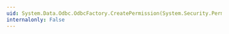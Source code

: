 ```yaml
---
uid: System.Data.Odbc.OdbcFactory.CreatePermission(System.Security.Permissions.PermissionState)
internalonly: False
---
```

